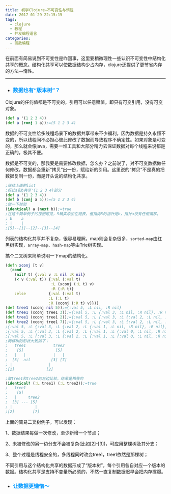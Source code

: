 ```yaml
---
title: 初学Clojure—不可变性与惰性
date: 2017-01-29 22:15:15
tags:
  - clojure
  - 教程
  - 并发编程语言
categories:
  - 函数编程
---
```


在前面有简易说到不可变性是咋回事，这里要稍微理性一些认识不可变性中结构化共享的概念。结构化共享可以使数据结构少占内存，clojure还提供了更节省内存的方法—惰性。

---

- ### <font color=#0099ff>数据也有“版本树”？</font>

Clojure的任何值都是不可变的，引用可以任意赋值。即只有可变引用，没有可变对象。
``` clojure
(def a '(1 2 3 4))
(def a (conj 1 a));=(5 1 2 3 4)
```

数据的不可变性给多线程场景下的数据共享带来不少福利，因为数据是持久永恒不变的，所以线程间不必担心彼此修改了数据而导致程序不确定性。如果对象是可变的，那么就会像java，需要一堆工具和大部分精力去保证数据对每个线程来说都是正确的，极其不便。

数据是不可变的，那我要是需要修改数据，怎么办？之前说了，对不可变数据做任何修改，数据都会重新“拷贝”出一份，赋给新的引用。这里说的“拷贝”不是真的把数据复制一份，而是开头说的结构化共享。

``` clojure
;继续上面的list
;好比a和b共享'(1 2 3 4)部分
(def a '(1 2 3 4))
(def b (conj a 5));=(5 1 2 3 4)
;做一下校验
(identical? a (next b));=true
;在这个简单例子的视图可见，5确实添加在链表，但指向5的指针是b，指针a没有任何偏移。
; b    a
; |    |
;[5]--[1]--[2]--[3]--[4]
```

列表的结构化共享并不复杂，很容易理解。map则会复杂很多，`sorted-map`由红黑树实现，`array-map`、`hash-map`等由Trie树实现。

搞个二叉树来简单说明一下map的结构化。
``` clojure
(defn xconj [t v]
  (cond
    (nil? t) {:val v :L nil :R nil}
    (< v (:val t)) {:val (:val t)
                    :L (xconj (:L t) v)
                    :R (:R t)}
    :else          {:val (:val t)
                   :L (:L t)
                   :R (xconj (:R t) v)}))
(def tree1 (xconj nil 5));={:val 5, :L nil, :R nil}
(def tree1 (xconj tree1 3));={:val 5, :L {:val 3, :L nil, :R nil}, :R nil}
(def tree1 (xconj tree1 2));={:val 5, :L {:val 3, :L {:val 2, :L nil, :R nil}, :R nil}, :R nil}
(def tree2 (xconj tree1 7));={:val 5, :L {:val 3, :L {:val 2, :L nil, :R nil}, :R nil}, :R {:val 7, :L nil, :R nil}}
;{:val 5, :L {:val 3, :L {:val 2, :L {:val 1, :L nil, :R nil}, :R nil}, :R nil}, :R {:val 7, :L nil, :R nil}}
;{:val 5, :L {:val 3, :L {:val 2, :L {:val 1, :L {:val 0, :L nil, :R nil}, :R nil}, :R nil}, :R nil}, :R {:val 7, :L nil, :R nil}}
;{:val 5, :L {:val 3, :L {:val 2, :L {:val 1, :L {:val 0, :L nil, :R nil}, :R nil}, :R nil}, :R {:val 4, :L nil, :R nil}}, :R {:val 7, :L nil, :R nil}}
;两棵树的形状大致如下：
;   tree1            tree2
;    [5]              [5]
;   |   |            |   |
;  [3]  nil         [3] [7]
; |                |   
;[2]              [2]  

;取tree1和tree2的左边比较，结果是相等的
(identical? (:L tree1) (:L tree2));=true
;   tree1
;    [5]
;   |     tree2
;  [3] --- [5]
; |          |   
;[2]        [7]  
```
上面的简易二叉树例子，可以发现：

1、数据结果每做一次修改，至少新增一个节点；

2、未被修改的另一边分支不会被复杂(比如[2]-[3])，可应用整棵树及其分支；

3、整个过程是线程安全的，多线程同时改变tree1，tree1依然是那棵树；

不同引用与这个结构化共享的数据形成了“版本树”，每个引用各自对应一个版本的数据。结构化共享是支持不变量所必须的，不然一直复制数据迟早会把内存撑爆。

- ### <font color=#0099ff>让数据更懒惰～</font>
